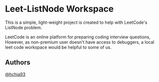 # Leet-ListNode Workspace

This is a simple, light-weight project is created to help with LeetCode's ListNode problem.

LeetCode is an online platform for preparing coding interview questions,
However, as non-premium user doesn't have access to debuggers, a local leet code workspace would be helpful to some of us.

## Authors
[@hchia93](https://www.github.com/hchia93)
